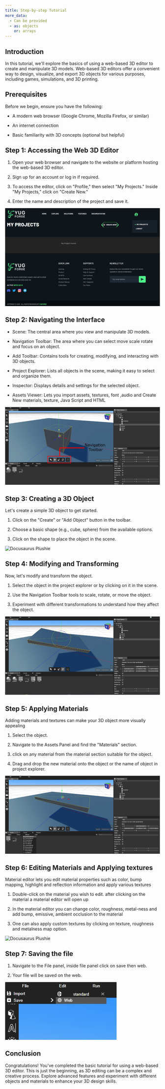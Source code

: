 ```yaml
---
title: Step-by-step Tutorial
more_data:
  - Can be provided
  - as: objects
    or: arrays
---
```


## Introduction

In this tutorial, we'll explore the basics of using a web-based 3D editor to create and manipulate 3D models. Web-based 3D editors offer a convenient way to design, visualize, and export 3D objects for various purposes, including games, simulations, and 3D printing.

## Prerequisites

Before we begin, ensure you have the following:

- A modern web browser (Google Chrome, Mozilla Firefox, or similar)

- An internet connection

- Basic familiarity with 3D concepts (optional but helpful)

## Step 1: Accessing the Web 3D Editor

1. Open your web browser and navigate to the website or platform hosting the web-based 3D editor.

2. Sign up for an account or log in if required.

3. To access the editor, click on "Profile," then select "My Projects." Inside "My Projects," click on "Create New."

4. Enter the name and description of the project and save it.

![Docusaurus Plushie](./createnew.jpg)

## Step 2: Navigating the Interface

- Scene: The central area where you view and manipulate 3D models.

- Navigation Toolbar: The area where you can select move scale rotate and focus on an object.

- Add Toolbar: Contains tools for creating, modifying, and interacting with 3D objects.

- Project Explorer: Lists all objects in the scene, making it easy to select and organize them.

- Inspector: Displays details and settings for the selected object.

- Assets Viewer: Lets you import assets, textures, font ,audio and Create New materials, texture, Java Script and HTML 

![Docusaurus Plushie](./navigation.jpg)

## Step 3: Creating a 3D Object

Let's create a simple 3D object to get started.

1. Click on the "Create" or "Add Object" button in the toolbar.

2. Choose a basic shape (e.g., cube, sphere) from the available options.

3. Click on the shape to place the object in the scene.

![Docusaurus Plushie](/img/docs/tutorial/02/step2.jpg)

## Step 4: Modifying and Transforming

Now, let's modify and transform the object.

1. Select the object in the project explorer or by clicking on it in the scene.

2. Use the Navigation Toolbar tools to scale, rotate, or move the object.

3. Experiment with different transformations to understand how they affect the object.

![Docusaurus Plushie](./Step4.jpg)

## Step 5: Applying Materials

Adding materials and textures can make your 3D object more visually appealing

1. Select the object.

2. Navigate to the Assets Panel and find the "Materials" section.

3. click on any material from the material section suitable for the object.

4. Drag and drop the new material onto the object or the name of object in project explorer.

![Docusaurus Plushie](./Step5.jpg)

## Step 6: Editing Materials and Applying textures

Material editor lets you edit material properties such as color, bump mapping, highlight and reflection information and apply various textures

1. Double-click on the material you wish to edit. after clicking on the material a material editor will open up

2. In the material editor you can change color, roughness, metal-ness and add bump, emissive, ambient occlusion to the material

3. One can also apply custom textures by clicking on texture, roughness and metalness map option.

![Docusaurus Plushie](/img/docs/tutorial/02/step6.jpg)

## Step 7: Saving the file

1. Navigate to the File panel, inside file panel click on save then web.

2. Your file will be saved on the web.

![Docusaurus Plushie](./Step7.jpg)

## Conclusion

Congratulations! You've completed the basic tutorial for using a web-based 3D editor. This is just the beginning, as 3D editing can be a complex and creative process. Explore advanced features and experiment with different objects and materials to enhance your 3D design skills.
